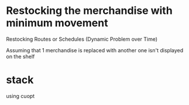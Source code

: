 # Restocking the merchandise with minimum movement

Restocking Routes or Schedules (Dynamic Problem over Time)

Assuming that 1 merchandise is replaced with another one isn't displayed on the shelf

# stack

using cuopt